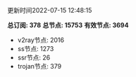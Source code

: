 更新时间2022-07-15 12:48:15

**总订阅: 378**
**总节点: 15753**
**有效节点: 3694**
- v2ray节点: 2016
- ss节点: 1273
- ssr节点: 26
- trojan节点: 379
